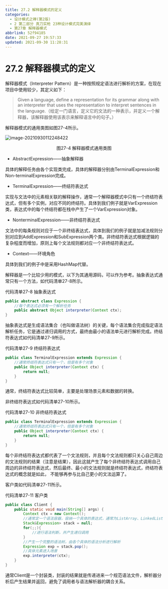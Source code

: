 ```yaml
---
title: 27.2 解释器模式的定义
categories: 
  - 设计模式之禅(第2版)
  - 2 第二部分 真刀实枪 23种设计模式完美演绎
  - 第27章 解释器模式
abbrlink: 52f94185
date: 2021-09-27 19:57:33
updated: 2021-09-30 11:28:31
---
```

# 27.2 解释器模式的定义
解释器模式（Interpreter Pattern）是一种按照规定语法进行解析的方案，在现在项目中使用较少，其定义如下：
> Given a language, define a representation for its grammar along with an interpreter that uses the representation to interpret sentences in the language.（给定一门语言，定义它的文法的一种表示，并定义一个解释器，该解释器使用该表示来解释语言中的句子。）

解释器模式的通用类图如图27-4所示。

![image-20210930112248422](https://gitee.com/XiaoLan223/images/raw/master/Blog/Sum/20210930112248.png)

<center>图27-4 解释器模式通用类图</center>

- AbstractExpression——抽象解释器

具体的解释任务由各个实现类完成，具体的解释器分别由TerminalExpression和Non-terminalExpression完成。
- TerminalExpression——终结符表达式

实现与文法中的元素相关联的解释操作，通常一个解释器模式中只有一个终结符表达式，但有多个实例，对应不同的终结符。具体到我们例子就是VarExpression类，表达式中的每个终结符都在栈中产生了一个VarExpression对象。
- NonterminalExpression——非终结符表达式

文法中的每条规则对应于一个非终结表达式，具体到我们的例子就是加减法规则分别对应到AddExpression和SubExpression两个类。非终结符表达式根据逻辑的复杂程度而增加，原则上每个文法规则都对应一个非终结符表达式。
- Context——环境角色

具体到我们的例子中是采用HashMap代替。

解释器是一个比较少用的模式，以下为其通用源码，可以作为参考。抽象表达式通常只有一个方法，如代码清单27-8所示。

代码清单27-8 抽象表达式
```java
public abstract class Expression {
    //每个表达式必须有一个解析任务
    public abstract Object interpreter(Context ctx);
}
```
抽象表达式是生成语法集合（也叫做语法树）的关键，每个语法集合完成指定语法解析任务，它是通过递归调用的方式，最终由最小的语法单元进行解析完成。终结符表达式如代码清单27-9所示。

代码清单27-9 终结符表达式
```java
public class TerminalExpression extends Expression {
    //通常终结符表达式只有一个，但是有多个对象
    public Object interpreter(Context ctx) {
        return null;
    }
}
```
通常，终结符表达式比较简单，主要是处理场景元素和数据的转换。

非终结符表达式如代码清单27-10所示。

代码清单27-10 非终结符表达式
```java
public class TerminalExpression extends Expression {
    //通常终结符表达式只有一个，但是有多个对象
    public Object interpreter(Context ctx) {
        return null;
    }
}
```
每个非终结符表达式都代表了一个文法规则，并且每个文法规则都只关心自己周边的文法规则的结果（注意是结果），因此这就产生了每个非终结符表达式调用自己周边的非终结符表达式，然后最终、最小的文法规则就是终结符表达式，终结符表达式的概念就是如此， 不能够再参与比自己更小的文法运算了。

客户类如代码清单27-11所示。

代码清单27-11 客户类
```java
public class Client {
    public static void main(String[] args) {
        Context ctx = new Context();
        //通常定一个语法容器，容纳一个具体的表达式，通常为ListArray、LinkedList、Stack等类型
        Stack&Expression> stack = null;
        for(;;){
            //进行语法判断，并产生递归调用
        }
        //产生一个完整的语法树，由各个具体的语法分析进行解析
        Expression exp = stack.pop();
        //具体元素进入场景
        exp.interpreter(ctx);
    }
}
```
通常Client是一个封装类，封装的结果就是传递进来一个规范语法文件，解析器分析后产生结果并返回，避免了调用者与语法解析器的耦合关系。
